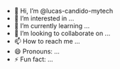 - 👋 Hi, I’m @lucas-candido-mytech
- 👀 I’m interested in ...
- 🌱 I’m currently learning ...
- 💞️ I’m looking to collaborate on ...
- 📫 How to reach me ...
- 😄 Pronouns: ...
- ⚡ Fun fact: ...

<!---
lucas-candido-mytech/lucas-candido-mytech is a ✨ special ✨ repository because its `README.md` (this file) appears on your GitHub profile.
You can click the Preview link to take a look at your changes.
--->
